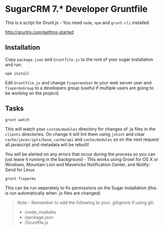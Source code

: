 # SugarCRM 7.* Developer Gruntfile

This is a script for Grunt.js - You need `node`, `npm` and `grunt-cli` installed

http://gruntjs.com/getting-started

## Installation

Copy `package.json` and `Gruntfile.js` to the root of your sugar installation and run:

```
npm install
```

Edit `Gruntfile.js` and change `fixpermsUser` to your web server user and `fixpermsGroup` to a developers group (useful if multiple users are going to be working on the project)

## Tasks

```
grunt watch
```
This will watch your `custom/modules` directory for changes of .js files in the `clients` directories. On change it will lint them using `jshint` and clear `cache/javasripts/base`, `cache/api` and `cache/modules` so on the next request all javascript and metadata will be rebuilt!

You will be alerted on any errors that occur during the process so you can just leave it running in the background - This works using Growl for OS X or Windows, Mountain Lion and Mavericks Notification Center, and Notify-Send for Linux

```
grunt fixperms
```
This can be run seperately to fix permissions on the Sugar installation (this is run automatically when .js files are changed)

> Note - Remember to add the following to your .gitignore if using git:
> * /node_modules
> * /package.json
> * /Gruntfile.js
